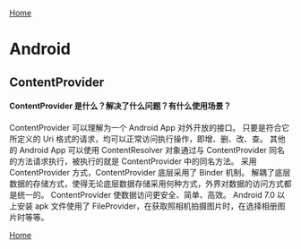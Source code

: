 [Home](../../README)

# Android

## ContentProvider

#### ContentProvider 是什么？解决了什么问题？有什么使用场景？

ContentProvider 可以理解为一个 Android App 对外开放的接口。
只要是符合它所定义的 Uri 格式的请求，均可以正常访问执行操作，即增、删、改、查。
其他的 Android App 可以使用 ContentResolver 对象通过与 ContentProvider 同名的方法请求执行，被执行的就是 ContentProvider 中的同名方法。
采用 ContentProvider 方式，ContentProvider 底层采用了 Binder 机制。
解耦了底层数据的存储方式，使得无论底层数据存储采用何种方式，外界对数据的访问方式都是统一的。
ContentProvider 使数据访问更安全、简单、高效。
Android 7.0 以上安装 apk 文件使用了 FileProvider，在获取照相机拍摄图片时，在选择相册图片时等等。

[Home](../../README)